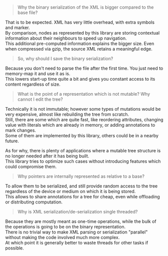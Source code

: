 > Why the binary serialization of the XML is bigger compared to the base file?

That is to be expected. XML has very little overhead, with extra symbols and marker.  
By comparison, nodes as represented by this library are storing contextual information about their neighbours to speed up navigation.  
This additional pre-computed information explains the bigger size. Even when compressed via gzip, the source XML retains a meaningful edge.  

> So, why should I save the binary serialization?

Because you don't need to parse the file after the first time. You just need to memory-map it and use it as is.  
This lowers start-up time quite a bit and gives you constant access to its content regardless of size.

> What is the point of a representation which is not mutable? Why cannot I edit the tree?

Technically it is not immutable; however some types of mutations would be very expensive, almost like rebuilding the tree from scratch.  
Still, there are some which are quite fast, like reordering attributes, changing value with literals which are already in memory, or adding annotations to mark changes.  
Some of them are implemented by this library, others could be in a nearby future.  

As for why, there is plenty of applications where a mutable tree structure is no longer needed after it has being built.  
This library tries to optimize such cases without introducing features which could compromise them.

> Why pointers are internally represented as relative to a base?

To allow them to be serialized, and still provide random access to the tree regardless of the device or medium on which it is being stored.  
This allows to share annotations for a tree for cheap, even while offloading or distributing computation.

> Why is XML serialization/de-serialization single threaded?

Because they are mostly meant as one-time operations, while the bulk of the operations is going to be on the binary representation.  
There is no trivial way to make XML parsing or serialization "parallel" without making the code involved much more complex.  
At which point it is generally better to waste threads for other tasks if possible.